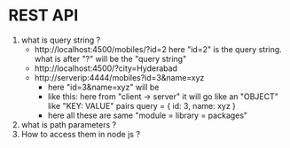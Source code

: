 # REST API
1. what is query string ?
    - http://localhost:4500/mobiles/?id=2
    here "id=2" is the query string.
    what is after "?" will be the "query string"
    - http://localhost:4500/?city=Hyderabad
    - http://serverip:4444/mobiles?id=3&name=xyz
        - here "id=3&name=xyz" will be
        - like this: here from "client -> server" it will go like an "OBJECT" like "KEY: VALUE" pairs
            query = {
                id: 3,
                name: xyz
            }
        - here all these are same "module = library = packages"
2. what is path parameters ?
3. How to access them in node js ?
